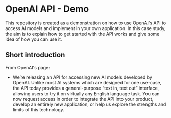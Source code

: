 # OpenAI API - Demo
This repository is created as a demonstration on how to use OpenAI's API to access AI models and implement in your own application. In this case study, the aim is to explain how to get started with the API works and give some idea of how you can use it.

## Short introduction
From OpenAI's page:
- We’re releasing an API for accessing new AI models developed by OpenAI. Unlike most AI systems which are designed for one use-case, the API today provides a general-purpose “text in, text out” interface, allowing users to try it on virtually any English language task. You can now request access in order to integrate the API into your product, develop an entirely new application, or help us explore the strengths and limits of this technology.

